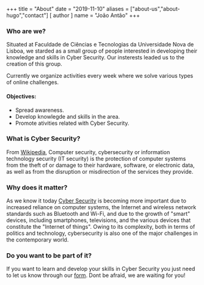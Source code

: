 +++
title = "About"
date = "2019-11-10"
aliases = ["about-us","about-hugo","contact"]
[ author ]
  name = "João Antão"
+++


### Who are we?
Situated at Faculdade de Ciências e Tecnologias da Universidade Nova de Lisboa, we starded as a small group of people interested in developing their knowledge and skills in Cyber Security. Our insterests leaded us to the creation of this group.

Currently we organize activities every week where we solve various types of online challenges.


#### Objectives:
- Spread awareness.
- Develop knowlegde and skills in the area.
- Promote ativities related with Cyber Security.


### What is Cyber Security?
From [Wikipedia](https://en.wikipedia.org/wiki/Computer_security), Computer security, cybersecurity or information technology security (IT security) is the protection of computer systems from the theft of or damage to their hardware, software, or electronic data, as well as from the disruption or misdirection of the services they provide. 

### Why does it matter?
As we know it today [Cyber Security](https://en.wikipedia.org/wiki/Computer_security) is becoming more important due to increased reliance on computer systems, the Internet and wireless network standards such as Bluetooth and Wi-Fi, and due to the growth of "smart" devices, including smartphones, televisions, and the various devices that constitute the "Internet of things". Owing to its complexity, both in terms of politics and technology, cybersecurity is also one of the major challenges in the contemporary world.


### Do you want to be part of it?
If you want to learn and develop your skills in Cyber Security you just need to let us know through our [form](https://docs.google.com/forms/d/1NEHZnoQCcGiuuqpUM6OKQ01TAjNDT_Q-dbBtMplJ7fk/viewform?edit_requested=true).
Dont be afraid, we are waiting for you!